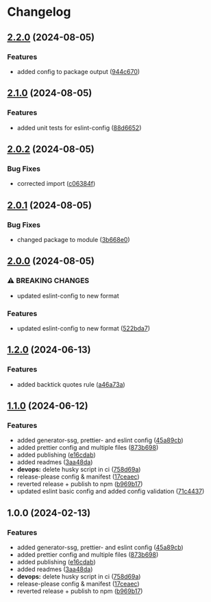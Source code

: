 # Changelog

## [2.2.0](https://github.com/nico-i/nico-i/compare/eslint-config-v2.1.0...eslint-config-v2.2.0) (2024-08-05)


### Features

* added config to package output ([944c670](https://github.com/nico-i/nico-i/commit/944c670b571106cd7c6fd9368ff541ffeb4873ac))

## [2.1.0](https://github.com/nico-i/nico-i/compare/eslint-config-v2.0.2...eslint-config-v2.1.0) (2024-08-05)


### Features

* added unit tests for eslint-config ([88d6652](https://github.com/nico-i/nico-i/commit/88d665268597119c11e0977c6cece665246a87f3))

## [2.0.2](https://github.com/nico-i/nico-i/compare/eslint-config-v2.0.1...eslint-config-v2.0.2) (2024-08-05)


### Bug Fixes

* corrected import ([c06384f](https://github.com/nico-i/nico-i/commit/c06384f672b0f3d58f8a2ca3ae1f4f5449e0f96f))

## [2.0.1](https://github.com/nico-i/nico-i/compare/eslint-config-v2.0.0...eslint-config-v2.0.1) (2024-08-05)


### Bug Fixes

* changed package to module ([3b668e0](https://github.com/nico-i/nico-i/commit/3b668e06bdd13d8f05a511ff3bab319678509ac6))

## [2.0.0](https://github.com/nico-i/nico-i/compare/eslint-config-v1.2.0...eslint-config-v2.0.0) (2024-08-05)


### ⚠ BREAKING CHANGES

* updated eslint-config to new format

### Features

* updated eslint-config to new format ([522bda7](https://github.com/nico-i/nico-i/commit/522bda70c0f9920c979d11a4e99d7c053ac711f2))

## [1.2.0](https://github.com/nico-i/nico-i/compare/eslint-config-v1.1.0...eslint-config-v1.2.0) (2024-06-13)


### Features

* added backtick quotes rule ([a46a73a](https://github.com/nico-i/nico-i/commit/a46a73adea61abdb70c503ac60cfaa2341f3ca5c))

## [1.1.0](https://github.com/nico-i/nico-i/compare/eslint-config-v1.0.0...eslint-config-v1.1.0) (2024-06-12)


### Features

* added generator-ssg, prettier- and eslint config ([45a89cb](https://github.com/nico-i/nico-i/commit/45a89cbafaf4f3711523dd432f8da1e730f5715a))
* added prettier config and multiple files ([873b698](https://github.com/nico-i/nico-i/commit/873b698a57026ed29f9db25e0c81b2d3706f5f22))
* added publishing ([e16cdab](https://github.com/nico-i/nico-i/commit/e16cdab6ec2e91e6e28383c077ec3db822f95e28))
* added readmes ([3aa48da](https://github.com/nico-i/nico-i/commit/3aa48dadbfa3c7d46db18aa1b2d7c11a91b4fe0a))
* **devops:** delete husky script in ci ([758d69a](https://github.com/nico-i/nico-i/commit/758d69a11e52df5363056fe685e7ad0d2ca1e843))
* release-please config & manifest ([17ceaec](https://github.com/nico-i/nico-i/commit/17ceaec45ec114335dffc437fd53eadc703d54f3))
* reverted release + publish to npm ([b969b17](https://github.com/nico-i/nico-i/commit/b969b17cfb57702bbf45daf0258b79fee2462456))
* updated eslint basic config and added config validation ([71c4437](https://github.com/nico-i/nico-i/commit/71c4437481d5d26bd54777a9a372671f03b93d54))

## 1.0.0 (2024-02-13)


### Features

* added generator-ssg, prettier- and eslint config ([45a89cb](https://github.com/nico-i/nico-i/commit/45a89cbafaf4f3711523dd432f8da1e730f5715a))
* added prettier config and multiple files ([873b698](https://github.com/nico-i/nico-i/commit/873b698a57026ed29f9db25e0c81b2d3706f5f22))
* added publishing ([e16cdab](https://github.com/nico-i/nico-i/commit/e16cdab6ec2e91e6e28383c077ec3db822f95e28))
* added readmes ([3aa48da](https://github.com/nico-i/nico-i/commit/3aa48dadbfa3c7d46db18aa1b2d7c11a91b4fe0a))
* **devops:** delete husky script in ci ([758d69a](https://github.com/nico-i/nico-i/commit/758d69a11e52df5363056fe685e7ad0d2ca1e843))
* release-please config & manifest ([17ceaec](https://github.com/nico-i/nico-i/commit/17ceaec45ec114335dffc437fd53eadc703d54f3))
* reverted release + publish to npm ([b969b17](https://github.com/nico-i/nico-i/commit/b969b17cfb57702bbf45daf0258b79fee2462456))
